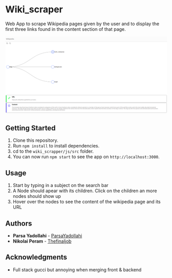 # Wiki_scraper
Web App to scrape Wikipedia pages given by the user and to display the first three links found in the content section of that page.

![alt text](https://github.com/ParsaYadollahi/Wiki_scraper/blob/master/Wiki_Graph.png)

## Getting Started

1. Clone this repository.
2. Run `npm install` to install dependencies.
3. cd to the `wiki_scrapper/js/src` folder.
4. You can now run `npm start` to see the app on `http://localhost:3000`.

## Usage

1. Start by typing in a subject on the search bar
2. A Node should apear with its children. Click on the children an more nodes should show up
3. Hover over the nodes to see the content of the wikipedia page and its URL

## Authors

* **Parsa Yadollahi** -  [ParsaYadollahi](https://github.com/ParsaYadollahi)
* **Nikolai Peram**   -  [Thefinaljob](https://github.com/thefinaljob)

## Acknowledgments

* Full stack gucci but annoying when merging front & backend

